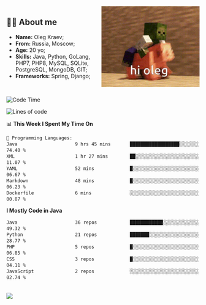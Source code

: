 <img align="right" height="211" width="256" src="res/hi-oleg.gif">
<div>
	<h2>👨‍💻 About me</h2>
	<ul align="left">
	    <li><strong>Name:</strong> Oleg Kraev;</li>
	    <li><strong>From:</strong> Russia, Moscow;</li>
	    <li><strong>Age:</strong> 20 yo;</li>
	    <li><strong>Skills:</strong> Java, Python, GoLang, PHP7, PHP8, MySQL, SQLite, PostgreSQL, MongoDB, GIT;</li>
	    <li><strong>Frameworks:</strong> Spring, Django;</li>
	</ul>
</div>
<br>

<!--START_SECTION:waka-->
![Code Time](http://img.shields.io/badge/Code%20Time-849%20hrs%2014%20mins-blue)

![Lines of code](https://img.shields.io/badge/From%20Hello%20World%20I%27ve%20Written--629%20Thousand%20lines%20of%20code-blue)

📊 **This Week I Spent My Time On** 

```text
💬 Programming Languages: 
Java                     9 hrs 45 mins       ██████████████████░░░░░░░   74.40 % 
XML                      1 hr 27 mins        ██░░░░░░░░░░░░░░░░░░░░░░░   11.07 % 
YAML                     52 mins             █░░░░░░░░░░░░░░░░░░░░░░░░   06.67 % 
Markdown                 48 mins             █░░░░░░░░░░░░░░░░░░░░░░░░   06.23 % 
Dockerfile               6 mins              ░░░░░░░░░░░░░░░░░░░░░░░░░   00.87 % 

```

**I Mostly Code in Java** 

```text
Java                     36 repos            ████████████░░░░░░░░░░░░░   49.32 % 
Python                   21 repos            ███████░░░░░░░░░░░░░░░░░░   28.77 % 
PHP                      5 repos             █░░░░░░░░░░░░░░░░░░░░░░░░   06.85 % 
CSS                      3 repos             █░░░░░░░░░░░░░░░░░░░░░░░░   04.11 % 
JavaScript               2 repos             ░░░░░░░░░░░░░░░░░░░░░░░░░   02.74 % 

```



<!--END_SECTION:waka-->

<br>
<img align="center" src="https://wakatime.com/share/@hteppl/18a68a4e-e1fb-41eb-b9f2-e999d76b9bac.svg">
